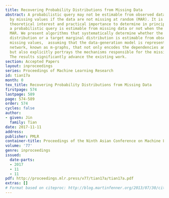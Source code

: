 ```yaml
---
title: Recovering Probability Distributions from Missing Data
abstract: A probabilistic query may not be estimable from observed data corrupted
  by missing values if the data are not missing at random (MAR). It is therefore of
  theoretical interest and practical importance to determine in principle whether
  a probabilistic query is estimable from missing data or not when the data are not
  MAR. We present algorithms that systematically determine whether the joint probability
  distribution or a target marginal distribution is estimable from observed data with
  missing values,  assuming that the data-generation model is represented as a Bayesian
  network, known as m-graphs, that not only encodes the dependencies among the variables
  but also explicitly portrays the mechanisms responsible for the missingness process.
  The results significantly advance the existing work.
section: Accepted Papers
layout: inproceedings
series: Proceedings of Machine Learning Research
id: tian17a
month: 0
tex_title: Recovering Probability Distributions from Missing Data
firstpage: 574
lastpage: 589
page: 574-589
order: 574
cycles: false
author:
- given: Jin
  family: Tian
date: 2017-11-11
address: 
publisher: PMLR
container-title: Proceedings of the Ninth Asian Conference on Machine Learning
volume: '77'
genre: inproceedings
issued:
  date-parts:
  - 2017
  - 11
  - 11
pdf: http://proceedings.mlr.press/v77/tian17a/tian17a.pdf
extras: []
# Format based on citeproc: http://blog.martinfenner.org/2013/07/30/citeproc-yaml-for-bibliographies/
---
```

